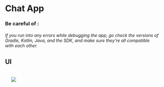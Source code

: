 # Chat App

### Be careful of :
###### If you run into any errors while debugging the app, go check the versions of Gradle, Kotlin, Java, and the SDK, and make sure they're all compatible with each other.

## UI

<div style="display: flex; gap: 20px;">
  <img src="https://github.com/user-attachments/assets/8ab5af91-1f49-404f-905b-286f638e562d" style="padding: 20px;" />
</div>

 
